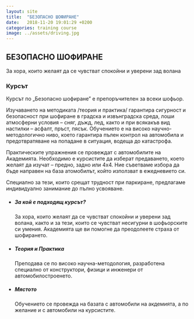 ```yaml
---
layout: site
title:  "БЕЗОПАСНО ШОФИРАНЕ"
date:   2018-11-20 19:01:29 +0200
categories: training course
image: ../assets/driving.jpg
---
```


<div class="img-layout security"></div>
<h2 class="layout-title left">БЕЗОПАСНО ШОФИРАНЕ</h2>
<p class="description">За хора, които желаят да се чувстват спокойни и уверени зад волана</p>

<section class="listing">
    <article class="info-training">
        <h3>Курсът</h3>
        <p>Курсът по „Безопасно шофиране” е препоръчителен за всеки шофьор.</p>
        <p>Изучаването на методиката /теория и практика/ гарантира сигурност и безопасност при шофиране в градска и извънградска среда, лоши        атмосферни условия – сняг, дъжд, лед, както и при всякакъв вид настилки – асфалт, пръст, пясък. Обучението е на високо      научно-методологично ниво, което гарантира пълен контрол на автомобила и предотвратяване на попадане в ситуация, водеща до   катастрофа.</p>
        <p>Практическите упражнения се провеждат с автомобилите на Академията. Необходимо е курсистите да изберат предаването, което желаят да      изучат – предно, задно или 4х4. Ние съветваме избора да бъде направен на база атомобилът, който използват в ежедневието си.</p>
        <p>Специално за тези, които срещат трудност при паркиране, предлагаме индивидуално занимание до пълно усвояване.</p>
    </article>
     <article class="info-curse">
        <ul>
            <li>
                <i class="fas fa-users"></i>
                <div class="text">
                    <h5>За кой е подходящ курсът?</h5>
                    <p>За хора, които желаят да се чувстват спокойни и уверени зад волана, както и за тези, които се чувстват несигурни в шофьорските си умения. Академията ще ви помогне да преодолеете страха от шофирането.</p>
                </div>
            </li>
             <li>
                <i class="fas fa-tachometer-alt"></i>
                <div class="text">
                    <h5>Теория и Практика</h5>
                    <p>Преподавa се по високо научна-методология, разработена специално от конструктори, физици и инженери от автомобилостроенето.</p>
                </div>
            </li>
            <li>
                <i class="fas fa-map-marked-alt"></i>
                <div class="text">
                    <h5>Мястото</h5>
                    <p>Обучението се провежда на базата с автомобили на акдемията, а по желание и с автомобили на курсистите.</p>
                </div>
            </li>
        </ul>
    </article>
<section>
